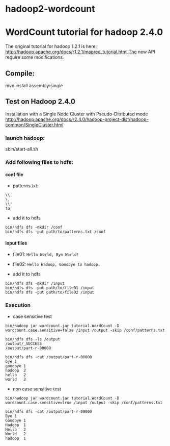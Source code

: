 hadoop2-wordcount
=================

# WordCount tutorial for hadoop 2.4.0
The original tutorial for hadoop 1.2.1 is here: http://hadoop.apache.org/docs/r1.2.1/mapred_tutorial.html.The new API require some modifications.

## Compile:
mvn install assembly:single

## Test on Hadoop 2.4.0 

Installation with a Single Node Cluster with Pseudo-Ditributed mode
http://hadoop.apache.org/docs/r2.4.0/hadoop-project-dist/hadoop-common/SingleCluster.html

### launch hadoop:
sbin/start-all.sh

### Add following files to hdfs:

#### conf file
* patterns.txt:
```
\\.
\,
\\!
to
```

* add it to hdfs
```
bin/hdfs dfs -mkdir /conf
bin/hdfs dfs -put path/to/patterns.txt /conf
```

#### input files

* file01:
```Hello World, Bye World! ```

* file02: 
```Hello Hadoop, Goodbye to hadoop.```

* add it to hdfs
```
bin/hdfs dfs -mkdir /input
bin/hdfs dfs -put path/to/file01 /input
bin/hdfs dfs -put path/to/file02 /input
```
### Execution

* case sensitive test

```
bin/hadoop jar wordcount.jar tutorial.WordCount -D wordcount.case.sensitive=false /input /output -skip /conf/patterns.txt
```

```
bin/hdfs dfs -ls /output
/output/_SUCCESS
/output/part-r-00000
```

```
bin/hdfs dfs -cat /output/part-r-00000
bye	1
goodbye	1
hadoop	2
hello	2
world	2
```

* non case sensitive test

```
bin/hadoop jar wordcount.jar tutorial.WordCount -D wordcount.case.sensitive=true /input /output -skip /conf/patterns.txt
```

```
bin/hdfs dfs -cat /output/part-r-00000
Bye	1
Goodbye	1
Hadoop	1
Hello	2
World	2
hadoop	1
```
